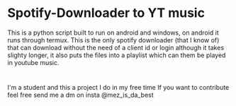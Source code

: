 # Spotify-Downloader to YT music
This is a python script built to run on android and windows, on android it runs through termux.
This is the only spotify downloader (that I know of) that can download without the need of a client id or login although it takes slighty longer, it also puts the files into a playlist which can them be played in youtube music.
#
I'm a student and this a project I do in my free time
If you want to contribute feel free send me a dm on insta @mez_is_da_best
